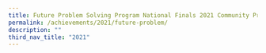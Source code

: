 ```yaml
---
title: Future Problem Solving Program National Finals 2021 Community Problem Solving
permalink: /achievements/2021/future-problem/
description: ""
third_nav_title: "2021"
---
```

